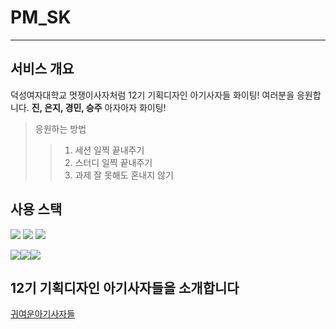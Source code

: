 # PM_SK
---
## 서비스 개요
덕성여자대학교 멋쟁이사자처럼 12기 기획디자인 아기사자들 화이팅!
여러분을 응원합니다. **진, 은지, 경민, 승주** 아자아자 화이팅!

> 응원하는 방법
>> 1. 세션 일찍 끝내주기
>> 2. 스터디 일찍 끝내주기
>> 3. 과제 잘 못해도 혼내지 않기

## 사용 스택
<img src="https://img.shields.io/badge/Python-3776AB?style=for-the-badge&logo=Python&logoColor=white">
<img src="https://img.shields.io/badge/HTML5-E34F26?style=for-the-badge&logo=HTML5&logoColor=white">
<img src="https://img.shields.io/badge/figma-F24E1E?style=for-the-badge&logo=HTML5&logoColor=white">


<img src="https://img.shields.io/badge/Python-3776AB?style=for-the-badge&logo=Python&logoColor=white"><img src="https://img.shields.io/badge/HTML5-E34F26?style=for-the-badge&logo=HTML5&logoColor=white"><img src="https://img.shields.io/badge/figma-F24E1E?style=for-the-badge&logo=HTML5&logoColor=white">

## 12기 기획디자인 아기사자들을 소개합니다
[귀여운아기사자들](https://github.com/2024-LIKELION-DS/PM_SK/blob/main/pm_12th.jpg)
